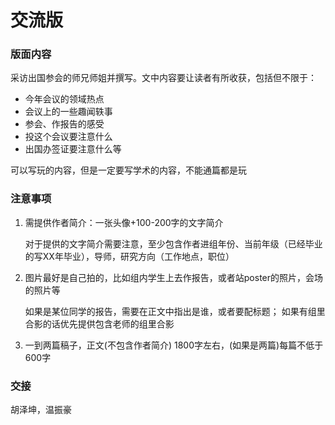 # 交流版

### 版面内容

采访出国参会的师兄师姐并撰写。文中内容要让读者有所收获，包括但不限于：

* 今年会议的领域热点
* 会议上的一些趣闻轶事
* 参会、作报告的感受
* 投这个会议要注意什么
* 出国办签证要注意什么等

可以写玩的内容，但是一定要写学术的内容，不能通篇都是玩

### 注意事项

1.  需提供作者简介：一张头像+100-200字的文字简介

    对于提供的文字简介需要注意，至少包含作者进组年份、当前年级（已经毕业的写XX年毕业），导师，研究方向（工作地点，职位）
2.  图片最好是自己拍的，比如组内学生上去作报告，或者站poster的照片，会场的照片等

    如果是某位同学的报告，需要在正文中指出是谁，或者要配标题； 如果有组里合影的话优先提供包含老师的组里合影
3. 一到两篇稿子，正文(不包含作者简介) 1800字左右，(如果是两篇)每篇不低于600字

### 交接

胡泽坤，温振豪
